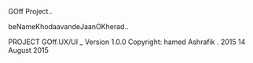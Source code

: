 GOff Project..

beNameKhodaavandeJaanOKherad..

PROJECT GOff.UX/UI _ Version 1.0.0 Copyright: hamed Ashrafik . 2015 14 August 2015
